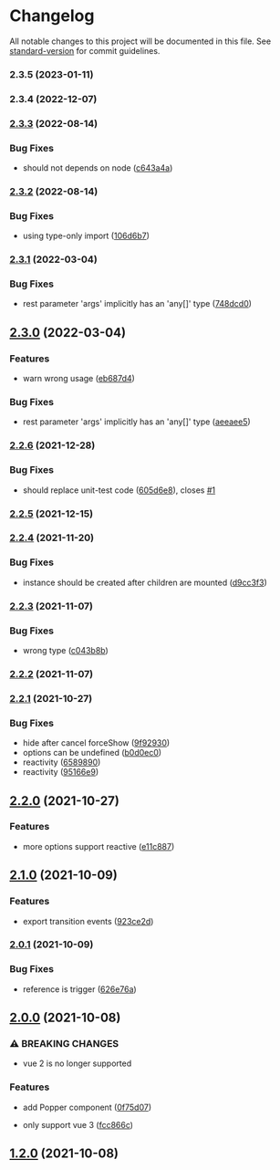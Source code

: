 # Changelog

All notable changes to this project will be documented in this file. See [standard-version](https://github.com/conventional-changelog/standard-version) for commit guidelines.

### 2.3.5 (2023-01-11)

### 2.3.4 (2022-12-07)

### [2.3.3](https://github.com/iendeavor/vue-use-popperjs/compare/v2.3.2...v2.3.3) (2022-08-14)


### Bug Fixes

* should not depends on node ([c643a4a](https://github.com/iendeavor/vue-use-popperjs/commit/c643a4a225232c772bc4bdf45f35e1c5922e4260))

### [2.3.2](https://github.com/iendeavor/vue-use-popperjs/compare/v2.3.1...v2.3.2) (2022-08-14)


### Bug Fixes

* using type-only import ([106d6b7](https://github.com/iendeavor/vue-use-popperjs/commit/106d6b77de3582d615aa4013123ab041d2bbfe4d))

### [2.3.1](https://github.com/iendeavor/vue-use-popperjs/compare/v2.3.0...v2.3.1) (2022-03-04)


### Bug Fixes

* rest parameter 'args' implicitly has an 'any[]' type ([748dcd0](https://github.com/iendeavor/vue-use-popperjs/commit/748dcd0a5b9c33d26f0c3cddcc4020ace85926ba))

## [2.3.0](https://github.com/iendeavor/vue-use-popperjs/compare/v2.2.6...v2.3.0) (2022-03-04)


### Features

* warn wrong usage ([eb687d4](https://github.com/iendeavor/vue-use-popperjs/commit/eb687d4d1b6e8c3627aa2e05530c96254492985b))


### Bug Fixes

* rest parameter 'args' implicitly has an 'any[]' type ([aeeaee5](https://github.com/iendeavor/vue-use-popperjs/commit/aeeaee5a6424559703f2e399238ba6e28f6f1b71))

### [2.2.6](https://github.com/iendeavor/vue-use-popperjs/compare/v2.2.5...v2.2.6) (2021-12-28)


### Bug Fixes

* should replace unit-test code ([605d6e8](https://github.com/iendeavor/vue-use-popperjs/commit/605d6e8d6e0f5cb1ada8623e487cd3dfd48d9a5c)), closes [#1](https://github.com/iendeavor/vue-use-popperjs/issues/1)

### [2.2.5](https://github.com/iendeavor/vue-use-popperjs/compare/v2.2.4...v2.2.5) (2021-12-15)

### [2.2.4](https://github.com/iendeavor/vue-use-popperjs/compare/v2.2.3...v2.2.4) (2021-11-20)


### Bug Fixes

* instance should be created after children are mounted ([d9cc3f3](https://github.com/iendeavor/vue-use-popperjs/commit/d9cc3f3a847ce30fe34585207c9214cee94ee2b9))

### [2.2.3](https://github.com/iendeavor/vue-use-popperjs/compare/v2.2.2...v2.2.3) (2021-11-07)


### Bug Fixes

* wrong type ([c043b8b](https://github.com/iendeavor/vue-use-popperjs/commit/c043b8b3d9d25689beabdde381637eee25bf8099))

### [2.2.2](https://github.com/iendeavor/vue-use-popperjs/compare/v2.2.1...v2.2.2) (2021-11-07)

### [2.2.1](https://github.com/iendeavor/vue-use-popperjs/compare/v2.2.0...v2.2.1) (2021-10-27)


### Bug Fixes

* hide after cancel forceShow ([9f92930](https://github.com/iendeavor/vue-use-popperjs/commit/9f92930ed56fb27cac0c34c46a2d62cbe2005e25))
* options can be undefined ([b0d0ec0](https://github.com/iendeavor/vue-use-popperjs/commit/b0d0ec033f703366f73aa1577903e9a1be2e15e1))
* reactivity ([6589890](https://github.com/iendeavor/vue-use-popperjs/commit/6589890534770a5a53934d8938a2bc359e8483c6))
* reactivity ([95166e9](https://github.com/iendeavor/vue-use-popperjs/commit/95166e97bcf0ad585c1a6445e77f032ebce51a0e))

## [2.2.0](https://github.com/iendeavor/vue-use-popperjs/compare/v2.1.0...v2.2.0) (2021-10-27)


### Features

* more options support reactive ([e11c887](https://github.com/iendeavor/vue-use-popperjs/commit/e11c88709825417a5ef62e086093eebb58ca1133))

## [2.1.0](https://github.com/iendeavor/vue-use-popperjs/compare/v2.0.1...v2.1.0) (2021-10-09)


### Features

* export transition events ([923ce2d](https://github.com/iendeavor/vue-use-popperjs/commit/923ce2d7ec3d5193960b69775c33d677caa01c4c))

### [2.0.1](https://github.com/iendeavor/vue-use-popperjs/compare/v2.0.0...v2.0.1) (2021-10-09)


### Bug Fixes

* reference is trigger ([626e76a](https://github.com/iendeavor/vue-use-popperjs/commit/626e76a38cfc8f00e80908ea3cacdcf3d0cad325))

## [2.0.0](https://github.com/iendeavor/vue-use-popperjs/compare/v1.2.0...v2.0.0) (2021-10-08)


### ⚠ BREAKING CHANGES

* vue 2 is no longer supported

### Features

* add Popper component ([0f75d07](https://github.com/iendeavor/vue-use-popperjs/commit/0f75d07ba6043243ab1777f3bf52c1c1509790ef))


* only support vue 3 ([fcc866c](https://github.com/iendeavor/vue-use-popperjs/commit/fcc866c79677444e9b3f9cfa87546ece66bfa70e))

## [1.2.0](https://github.com/iendeavor/vue-use-popperjs/compare/v1.2.0-beta.5...v1.2.0) (2021-10-08)
